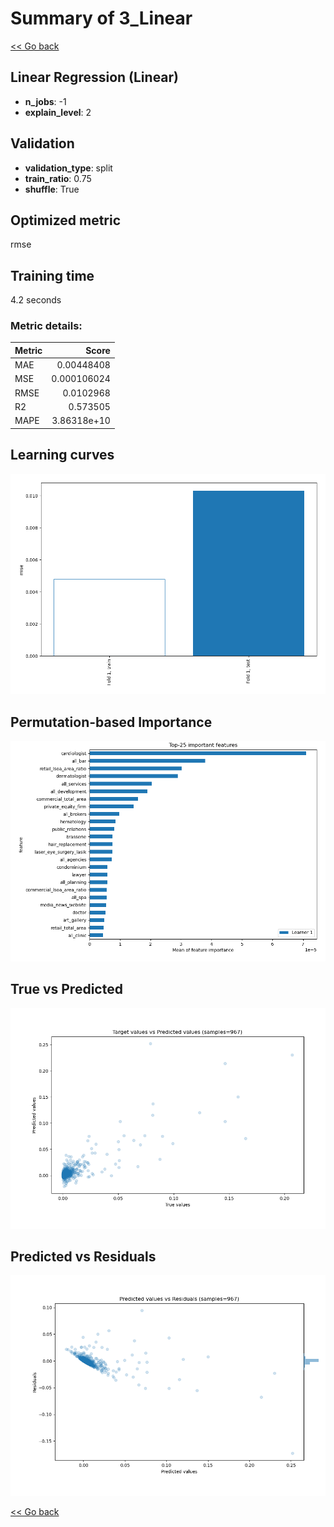 # Summary of 3_Linear

[<< Go back](../README.md)


## Linear Regression (Linear)
- **n_jobs**: -1
- **explain_level**: 2

## Validation
 - **validation_type**: split
 - **train_ratio**: 0.75
 - **shuffle**: True

## Optimized metric
rmse

## Training time

4.2 seconds

### Metric details:
| Metric   |       Score |
|:---------|------------:|
| MAE      | 0.00448408  |
| MSE      | 0.000106024 |
| RMSE     | 0.0102968   |
| R2       | 0.573505    |
| MAPE     | 3.86318e+10 |



## Learning curves
![Learning curves](learning_curves.png)

## Permutation-based Importance
![Permutation-based Importance](permutation_importance.png)
## True vs Predicted

![True vs Predicted](true_vs_predicted.png)


## Predicted vs Residuals

![Predicted vs Residuals](predicted_vs_residuals.png)



[<< Go back](../README.md)
